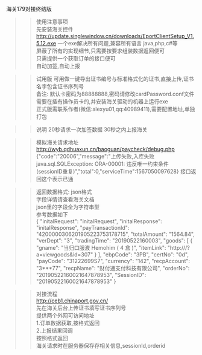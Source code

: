 海关179对接终结版
>>使用注意事项<br/>
先安装海关控件<br/>
http://update.singlewindow.cn/downloads/EportClientSetup_V1.5.12.exe
>>一个exe解决所有问题,兼容所有语言 java,php,c#等<br/>
屏蔽了所有的实现细节,只需要按要求组装数据返回便可<br/>
只需提供一个获取订单的接口便可<br/>
自动加签,自动上报<br/>

>>试用版
可用做一键导出证书编号与标准格式化的证书,直接上传,证书名字包含证书序列号<br/>
备注: 默认卡密码为88888888,密码请修改cardPassword.conf文件<br/>
需要在插有操作员卡的,并安装海关驱动的机器上运行exe<br/>
正式版需联系作者(微信:alexyu01,qq:40989411),需要配置地址,单独打包<br/>

>>说明 20秒请求一次加签数据 30秒之内上报海关<br/>

>>模拟海关请求地址<br/>
http://wyb.qdhuaxun.cn/baoguan/paycheck/debug.php<br/>
{"code":"20006","message":"上传失败,入库失败 java.sql.SQLException: ORA-00001: 违反唯一约束条件 (sessionID重复)","total":0,"serviceTime":1567050097628} 接口返回这个表示已通

>>返回数据格式:
json格式<br/>
字段详情请查看海关文档<br/>
json里的字段全为字符串型<br/>
参考数据如下<br/>
{ "initalRequest": "initalRequest", "initalResponse": "initalResponse", "payTransactionId": "4200000306201905223753178715", "totalAmount": "1564.84", "verDept": "3", "tradingTime": "20190522160003", "goods": [ { "gname": "当归口服液 Hemohim ( 4 盒 )", "itemLink": "http:///?a=viewgoods&id=307" } ], "ebpCode": "3PB", "certNo": "0d", "payCode": "31222699S7", "currency": "142", "recpAccount": "3***77", "recpName": "财付通支付科技有限公司", "orderNo": "20190522160021647878953", "SessionID": "20190522160021647878953" }

>>对接流程<br/>
http://ceb1.chinaport.gov.cn/<br/>
先在海关后台上传证书填写证书序列号<br/>
提供两个外网可访问地址<br/>
1.订单数据获取,按格式返回<br/>
2.上报结果回调 <br/>
按照格式返回 <br/>
海关请求时在服务器保存存相关信息,sessionId,orderid
